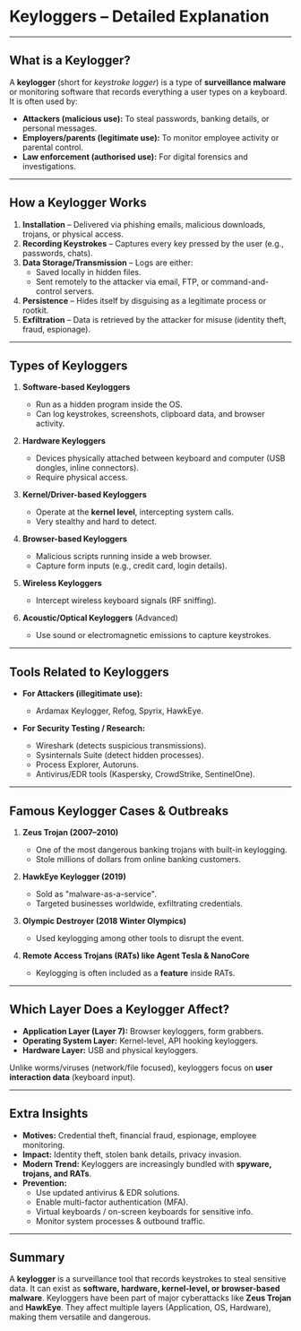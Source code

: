 # Keyloggers – Detailed Explanation  

---

## What is a Keylogger?  
A **keylogger** (short for *keystroke logger*) is a type of **surveillance malware** or monitoring software that records everything a user types on a keyboard.  
It is often used by:  
- **Attackers (malicious use):** To steal passwords, banking details, or personal messages.  
- **Employers/parents (legitimate use):** To monitor employee activity or parental control.  
- **Law enforcement (authorised use):** For digital forensics and investigations.  

---

## How a Keylogger Works  
1. **Installation** – Delivered via phishing emails, malicious downloads, trojans, or physical access.  
2. **Recording Keystrokes** – Captures every key pressed by the user (e.g., passwords, chats).  
3. **Data Storage/Transmission** – Logs are either:  
   - Saved locally in hidden files.  
   - Sent remotely to the attacker via email, FTP, or command-and-control servers.  
4. **Persistence** – Hides itself by disguising as a legitimate process or rootkit.  
5. **Exfiltration** – Data is retrieved by the attacker for misuse (identity theft, fraud, espionage).  

---

## Types of Keyloggers  

1. **Software-based Keyloggers**  
   - Run as a hidden program inside the OS.  
   - Can log keystrokes, screenshots, clipboard data, and browser activity.  

2. **Hardware Keyloggers**  
   - Devices physically attached between keyboard and computer (USB dongles, inline connectors).  
   - Require physical access.  

3. **Kernel/Driver-based Keyloggers**  
   - Operate at the **kernel level**, intercepting system calls.  
   - Very stealthy and hard to detect.  

4. **Browser-based Keyloggers**  
   - Malicious scripts running inside a web browser.  
   - Capture form inputs (e.g., credit card, login details).  

5. **Wireless Keyloggers**  
   - Intercept wireless keyboard signals (RF sniffing).  

6. **Acoustic/Optical Keyloggers** (Advanced)  
   - Use sound or electromagnetic emissions to capture keystrokes.  

---

## Tools Related to Keyloggers  

- **For Attackers (illegitimate use):**  
  - Ardamax Keylogger, Refog, Spyrix, HawkEye.  

- **For Security Testing / Research:**  
  - Wireshark (detects suspicious transmissions).  
  - Sysinternals Suite (detect hidden processes).  
  - Process Explorer, Autoruns.  
  - Antivirus/EDR tools (Kaspersky, CrowdStrike, SentinelOne).  

---

## Famous Keylogger Cases & Outbreaks  

1. **Zeus Trojan (2007–2010)**  
   - One of the most dangerous banking trojans with built-in keylogging.  
   - Stole millions of dollars from online banking customers.  

2. **HawkEye Keylogger (2019)**  
   - Sold as "malware-as-a-service".  
   - Targeted businesses worldwide, exfiltrating credentials.  

3. **Olympic Destroyer (2018 Winter Olympics)**  
   - Used keylogging among other tools to disrupt the event.  

4. **Remote Access Trojans (RATs) like Agent Tesla & NanoCore**  
   - Keylogging is often included as a **feature** inside RATs.  

---

## Which Layer Does a Keylogger Affect?  

- **Application Layer (Layer 7):** Browser keyloggers, form grabbers.  
- **Operating System Layer:** Kernel-level, API hooking keyloggers.  
- **Hardware Layer:** USB and physical keyloggers.  

 Unlike worms/viruses (network/file focused), keyloggers focus on **user interaction data** (keyboard input).  

---

## Extra Insights  

- **Motives:** Credential theft, financial fraud, espionage, employee monitoring.  
- **Impact:** Identity theft, stolen bank details, privacy invasion.  
- **Modern Trend:** Keyloggers are increasingly bundled with **spyware, trojans, and RATs**.  
- **Prevention:**  
  - Use updated antivirus & EDR solutions.  
  - Enable multi-factor authentication (MFA).  
  - Virtual keyboards / on-screen keyboards for sensitive info.  
  - Monitor system processes & outbound traffic.  

---

## Summary  
A **keylogger** is a surveillance tool that records keystrokes to steal sensitive data. It can exist as **software, hardware, kernel-level, or browser-based malware**. Keyloggers have been part of major cyberattacks like **Zeus Trojan** and **HawkEye**. They affect multiple layers (Application, OS, Hardware), making them versatile and dangerous.

